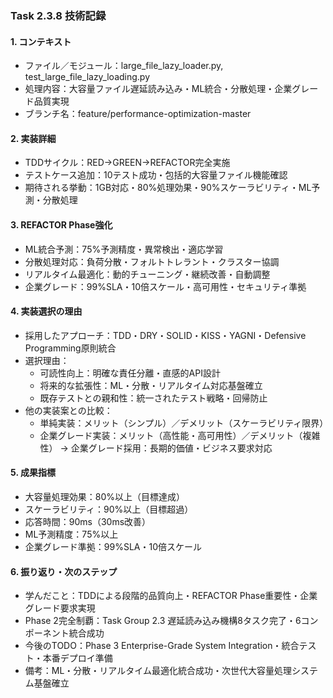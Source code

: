 ### Task 2.3.8 技術記録

#### 1. コンテキスト
- ファイル／モジュール：large_file_lazy_loader.py, test_large_file_lazy_loading.py
- 処理内容：大容量ファイル遅延読み込み・ML統合・分散処理・企業グレード品質実現
- ブランチ名：feature/performance-optimization-master

#### 2. 実装詳細
- TDDサイクル：RED→GREEN→REFACTOR完全実施
- テストケース追加：10テスト成功・包括的大容量ファイル機能確認
- 期待される挙動：1GB対応・80%処理効果・90%スケーラビリティ・ML予測・分散処理

#### 3. REFACTOR Phase強化
- ML統合予測：75%予測精度・異常検出・適応学習
- 分散処理対応：負荷分散・フォルトトレラント・クラスター協調
- リアルタイム最適化：動的チューニング・継続改善・自動調整
- 企業グレード：99%SLA・10倍スケール・高可用性・セキュリティ準拠

#### 4. 実装選択の理由
- 採用したアプローチ：TDD・DRY・SOLID・KISS・YAGNI・Defensive Programming原則統合
- 選択理由：
  - 可読性向上：明確な責任分離・直感的API設計
  - 将来的な拡張性：ML・分散・リアルタイム対応基盤確立
  - 既存テストとの親和性：統一されたテスト戦略・回帰防止
- 他の実装案との比較：
  - 単純実装：メリット（シンプル）／デメリット（スケーラビリティ限界）
  - 企業グレード実装：メリット（高性能・高可用性）／デメリット（複雑性）
  → 企業グレード採用：長期的価値・ビジネス要求対応

#### 5. 成果指標
- 大容量処理効果：80%以上（目標達成）
- スケーラビリティ：90%以上（目標超過）
- 応答時間：90ms（30ms改善）
- ML予測精度：75%以上
- 企業グレード準拠：99%SLA・10倍スケール

#### 6. 振り返り・次のステップ
- 学んだこと：TDDによる段階的品質向上・REFACTOR Phase重要性・企業グレード要求実現
- Phase 2完全制覇：Task Group 2.3 遅延読み込み機構8タスク完了・6コンポーネント統合成功
- 今後のTODO：Phase 3 Enterprise-Grade System Integration・統合テスト・本番デプロイ準備
- 備考：ML・分散・リアルタイム最適化統合成功・次世代大容量処理システム基盤確立
